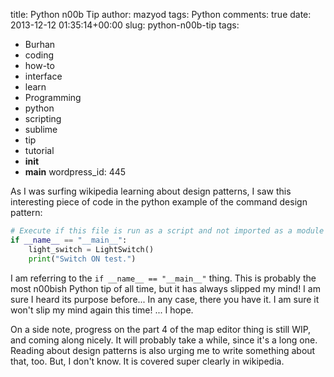 title: Python n00b Tip
author: mazyod
tags: Python
comments: true
date: 2013-12-12 01:35:14+00:00
slug: python-n00b-tip
tags:
- Burhan
- coding
- how-to
- interface
- learn
- Programming
- python
- scripting
- sublime
- tip
- tutorial
- __init__
- __main__
wordpress_id: 445

As I was surfing wikipedia learning about design patterns, I saw this interesting piece of code in the python example of the command design pattern:




```python
# Execute if this file is run as a script and not imported as a module 
if __name__ == "__main__": 
    light_switch = LightSwitch() 
    print("Switch ON test.") 

```




I am referring to the `if __name__ == "__main__"` thing. This is probably the most n00bish Python tip of all time, but it has always slipped my mind! I am sure I heard its purpose before... In any case, there you have it. I am sure it won't slip my mind again this time! ... I hope.





On a side note, progress on the part 4 of the map editor thing is still WIP, and coming along nicely. It will probably take a while, since it's a long one. Reading about design patterns is also urging me to write something about that, too. But, I don't know. It is covered super clearly in wikipedia.



